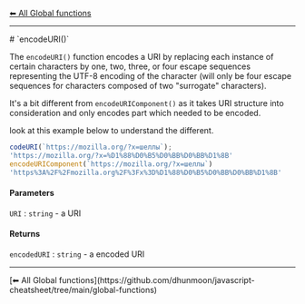 [⬅ All Global functions](https://github.com/dhunmoon/javascript-cheatsheet/tree/main/global-functions)
<hr>
# `encodeURI()`

The `encodeURI()` function encodes a URI by replacing each instance of certain characters by one, two, three, or four escape sequences representing the UTF-8 encoding of the character (will only be four escape sequences for characters composed of two "surrogate" characters).

It's a bit different from `encodeURIComponent()` as it takes URI structure into consideration and only encodes part which needed to be encoded.

look at this example below to understand the different.
```javascript
codeURI(`https://mozilla.org/?x=шеллы`);
'https://mozilla.org/?x=%D1%88%D0%B5%D0%BB%D0%BB%D1%8B'
encodeURIComponent(`https://mozilla.org/?x=шеллы`)
'https%3A%2F%2Fmozilla.org%2F%3Fx%3D%D1%88%D0%B5%D0%BB%D0%BB%D1%8B'
```

#### Parameters
`URI` : `string` - a URI

#### Returns
`encodedURI` : `string` - a encoded URI

<hr>
[⬅ All Global functions](https://github.com/dhunmoon/javascript-cheatsheet/tree/main/global-functions)